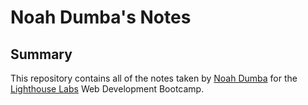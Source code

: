 # Noah Dumba's Notes
## Summary 

This repository contains all of the notes taken by [Noah Dumba](https://github.com/NoahDumba) for the [Lighthouse Labs](https://www.lighthouselabs.ca/) Web Development Bootcamp.